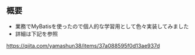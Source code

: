 ## 概要
- 業務でMyBatisを使ったので個人的な学習用として色々実装してみました
- 詳細は下記を参照

https://qiita.com/yamashun38/items/37a088595f0d13ae937d
